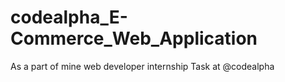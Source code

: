 # codealpha_E-Commerce_Web_Application
As a part of mine web developer internship Task at @codealpha
